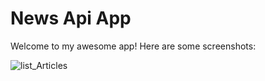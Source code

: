 # News Api App

Welcome to my awesome app! Here are some screenshots:

![list_Articles]("./images/image_darkmode.jpg")